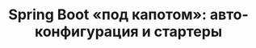 ---
layout: page
title: "Spring Boot «под капотом»: авто-конфигурация и стартеры"
permalink: /spring/context
---
